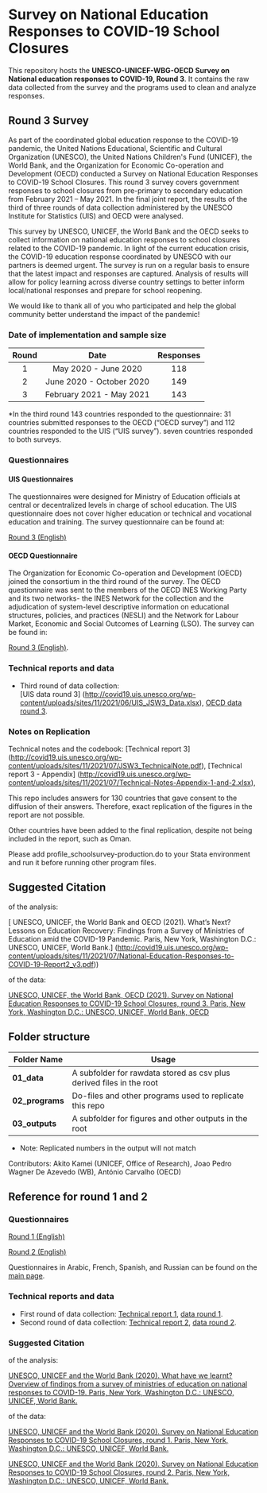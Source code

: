 # Survey on National Education Responses to COVID-19 School Closures

This repository hosts the **UNESCO-UNICEF-WBG-OECD Survey on National education responses to COVID-19, Round 3**. It contains the raw data collected from the survey and the programs used to clean and analyze responses.

## Round 3 Survey

As part of the coordinated global education response to the COVID-19 pandemic, the United Nations Educational, Scientific and Cultural Organization (UNESCO), the United Nations Children's Fund (UNICEF), the World Bank, and the Organization for Economic Co-operation and Development (OECD) conducted a Survey on National Education Responses to COVID-19 School Closures. This round 3 survey covers government responses to school closures from pre-primary to secondary education from February 2021 – May 2021. In the final joint report, the results of the third of three rounds of data collection administered by the UNESCO Institute for Statistics (UIS) and OECD were analysed. 

This survey by UNESCO, UNICEF, the World Bank and the OECD seeks to collect information on national education responses to school closures related to the COVID-19 pandemic. In light of the current education crisis, the COVID-19 education response coordinated by UNESCO with our partners is deemed urgent. The survey is run on a regular basis to ensure that the latest impact and responses are captured. Analysis of results will allow for policy learning across diverse country settings to better inform local/national responses and prepare for school reopening.

We would like to thank all of you who participated and help the global community better understand the impact of the pandemic!

### Date of implementation and sample size

| Round         | Date          | Responses  |
| :-------------: |:-------------:| :-----:|
|       1       | May 2020 - June 2020 | 118 |
|  2            | June 2020 - October 2020       |   149 |
|  3            | February 2021 - May 2021      |    143 |

*In the third round 143 countries responded to the questionnaire: 31 countries submitted responses to the OECD (“OECD survey”) and 112 countries responded to the UIS (“UIS survey”). seven countries responded to both surveys.

### Questionnaires

#### UIS Questionnaires
The questionnaires were designed for Ministry of Education officials at central or decentralized levels in charge of school education. The UIS questionnaire does not cover higher education or technical and vocational education and training. The survey questionnaire can be found at: 

[Round 3 (English)](http://covid19.uis.unesco.org/wp-content/uploads/sites/11/2021/01/Survey-COVID_R3_EN_final.pdf) 

#### OECD Questionnaire 

The Organization for Economic Co-operation and Development (OECD) joined the consortium in the third round of the survey. The OECD questionnaire was sent to the members of the OECD INES Working Party and its two networks- the INES Network for the collection and the adjudication of system-level descriptive information on educational structures, policies, and practices (NESLI) and the Network for Labour Market, Economic and Social Outcomes of Learning (LSO). The survey can be found in:

[Round 3 (English)](http://covid19.uis.unesco.org/wp-content/uploads/sites/11/2021/06/OECD_SURVEY-ON-COVID-19-QUESTIONNAIRE_R3.xlsx).

### Technical reports and data

- Third round of data collection:  
[UIS data round 3] (http://covid19.uis.unesco.org/wp-content/uploads/sites/11/2021/06/UIS_JSW3_Data.xlsx),
[OECD data round 3](http://covid19.uis.unesco.org/wp-content/uploads/sites/11/2021/06/OECD_JSW3_Data.xlsx).

### Notes on Replication
Technical notes and the codebook:
[Technical report 3] (http://covid19.uis.unesco.org/wp-content/uploads/sites/11/2021/07/JSW3_TechnicalNote.pdf),
[Technical report 3 - Appendix] (http://covid19.uis.unesco.org/wp-content/uploads/sites/11/2021/07/Technical-Notes-Appendix-1-and-2.xlsx),

This repo includes answers for 130 countries that gave consent to the diffusion of their answers. Therefore, exact replication of the figures in the report are not possible.

Other countries have been added to the final replication, despite not being included in the report, such as Oman.

Please add profile_schoolsurvey-production.do to your Stata environment and run it before running other program files.

## Suggested Citation

of the analysis: 

[ UNESCO, UNICEF, the World Bank and OECD (2021). What’s Next? Lessons on Education Recovery: Findings from a Survey of Ministries of Education amid the COVID-19 Pandemic. Paris, New York, Washington D.C.: UNESCO, UNICEF, World Bank.] (http://covid19.uis.unesco.org/wp-content/uploads/sites/11/2021/07/National-Education-Responses-to-COVID-19-Report2_v3.pdf))

of the data:

[UNESCO, UNICEF, the World Bank, OECD  (2021). Survey on National Education Responses to COVID-19 School Closures, round 3. Paris, New York, Washington D.C.: UNESCO, UNICEF, World Bank, OECD]( http://covid19.uis.unesco.org/joint-covid-r3/) 

## Folder structure

| Folder Name | Usage |
|---|---|
|**01_data**|A subfolder for rawdata stored as csv plus derived files in the root|
|**02_programs**|Do-files and other programs used to replicate this repo|
|**03_outputs**|A subfolder for figures and other outputs in the root||

* Note: Replicated numbers in the output will not match 

Contributors:
Akito Kamei (UNICEF, Office of Research), Joao Pedro Wagner De Azevedo (WB), António Carvalho (OECD)

## Reference for round 1 and 2

### Questionnaires

[Round 1 (English)](http://tcg.uis.unesco.org/wp-content/uploads/sites/4/2020/06/covid-19_school_closure_questionnaire_en.pdf)
 
[Round 2 (English)]( http://tcg.uis.unesco.org/wp-content/uploads/sites/4/2020/07/Joint-Survey-2.0-FINAL_EN.pdf)
 
Questionnaires in Arabic, French, Spanish, and Russian can be found on the [main page](http://tcg.uis.unesco.org/survey-education-covid-school-closures/).

### Technical reports and data

   - First round of data collection: 
[Technical report 1](http://tcg.uis.unesco.org/wp-content/uploads/sites/4/2020/07/COVID-SURVEY_technical-note-20200702.pdf), 
[data round 1](http://tcg.uis.unesco.org/wp-content/uploads/sites/4/2020/07/Response_final_20200720.xls).
   - Second round of data collection: 
[Technical report 2](http://tcg.uis.unesco.org/wp-content/uploads/sites/4/2020/10/COVID-SURVEY_R2_technical-note.pdf),
[data round 2](http://tcg.uis.unesco.org/wp-content/uploads/sites/4/2020/10/COVID_SchoolSurvey_R2_Data-and-Codebook.xlsx).

### Suggested Citation

of the analysis: 

  [UNESCO, UNICEF and the World Bank (2020). What have we learnt? Overview of findings from a survey of ministries of education on national responses to COVID-19. Paris, New York, Washington D.C.: UNESCO, UNICEF, World Bank.](https://data.unicef.org/wp-content/uploads/2020/10/National-Education-Responses-to-COVID-19-WEB-final.pdf)

of the data:

  [UNESCO, UNICEF and the World Bank (2020). Survey on National Education
Responses to COVID-19 School Closures, round 1. Paris, New York, Washington D.C.: UNESCO, UNICEF, World Bank.](http://tcg.uis.unesco.org/survey-education-covid-school-closures/) 

  [UNESCO, UNICEF and the World Bank (2020). Survey on National Education
Responses to COVID-19 School Closures, round 2. Paris, New York, Washington D.C.: UNESCO, UNICEF, World Bank.](http://tcg.uis.unesco.org/survey-education-covid-school-closures/) 
